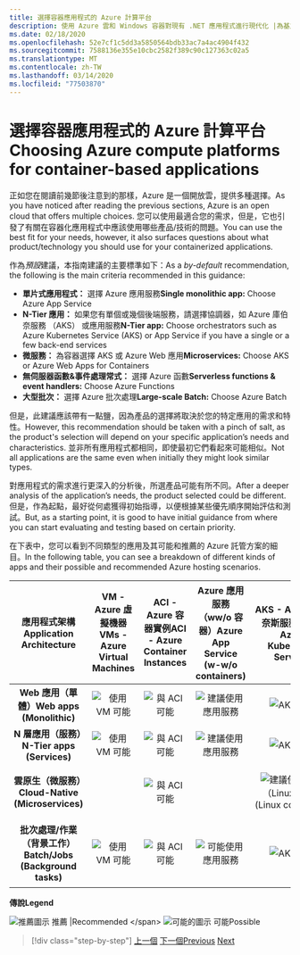 ```yaml
---
title: 選擇容器應用程式的 Azure 計算平台
description: 使用 Azure 雲和 Windows 容器對現有 .NET 應用程式進行現代化 |為基於容器的應用程式選擇 Azure 計算平臺
ms.date: 02/18/2020
ms.openlocfilehash: 52e7cf1c5dd3a5850564bdb33ac7a4ac4904f432
ms.sourcegitcommit: 7588136e355e10cbc2582f389c90c127363c02a5
ms.translationtype: MT
ms.contentlocale: zh-TW
ms.lasthandoff: 03/14/2020
ms.locfileid: "77503870"
---
```

# <a name="choosing-azure-compute-platforms-for-container-based-applications"></a><span data-ttu-id="ac29c-103">選擇容器應用程式的 Azure 計算平台</span><span class="sxs-lookup"><span data-stu-id="ac29c-103">Choosing Azure compute platforms for container-based applications</span></span>

<span data-ttu-id="ac29c-104">正如您在閱讀前幾節後注意到的那樣，Azure 是一個開放雲，提供多種選擇。</span><span class="sxs-lookup"><span data-stu-id="ac29c-104">As you have noticed after reading the previous sections, Azure is an open cloud that offers multiple choices.</span></span> <span data-ttu-id="ac29c-105">您可以使用最適合您的需求，但是，它也引發了有關在容器化應用程式中應該使用哪些產品/技術的問題。</span><span class="sxs-lookup"><span data-stu-id="ac29c-105">You can use the best fit for your needs, however, it also surfaces questions about what product/technology you should use for your containerized applications.</span></span>

<span data-ttu-id="ac29c-106">作為*預設*建議，本指南建議的主要標準如下：</span><span class="sxs-lookup"><span data-stu-id="ac29c-106">As a *by-default* recommendation, the following is the main criteria recommended in this guidance:</span></span>

- <span data-ttu-id="ac29c-107">**單片式應用程式：** 選擇 Azure 應用服務</span><span class="sxs-lookup"><span data-stu-id="ac29c-107">**Single monolithic app:** Choose Azure App Service</span></span>
- <span data-ttu-id="ac29c-108">**N-Tier 應用：** 如果您有單個或幾個後端服務，請選擇協調器，如 Azure 庫伯奈服務 （AKS） 或應用服務</span><span class="sxs-lookup"><span data-stu-id="ac29c-108">**N-Tier app:** Choose orchestrators such as Azure Kubernetes Service (AKS) or App Service if you have a single or a few back-end services</span></span>
- <span data-ttu-id="ac29c-109">**微服務：** 為容器選擇 AKS 或 Azure Web 應用</span><span class="sxs-lookup"><span data-stu-id="ac29c-109">**Microservices:** Choose AKS or Azure Web Apps for Containers</span></span>
- <span data-ttu-id="ac29c-110">**無伺服器函數&事件處理常式：** 選擇 Azure 函數</span><span class="sxs-lookup"><span data-stu-id="ac29c-110">**Serverless functions & event handlers:** Choose Azure Functions</span></span>
- <span data-ttu-id="ac29c-111">**大型批次：** 選擇 Azure 批次處理</span><span class="sxs-lookup"><span data-stu-id="ac29c-111">**Large-scale Batch:** Choose Azure Batch</span></span>

<span data-ttu-id="ac29c-112">但是，此建議應該帶有一點鹽，因為產品的選擇將取決於您的特定應用的需求和特性。</span><span class="sxs-lookup"><span data-stu-id="ac29c-112">However, this recommendation should be taken with a pinch of salt, as the product's selection will depend on your specific application’s needs and characteristics.</span></span> <span data-ttu-id="ac29c-113">並非所有應用程式都相同，即使最初它們看起來可能相似。</span><span class="sxs-lookup"><span data-stu-id="ac29c-113">Not all applications are the same even when initially they might look similar types.</span></span>

<span data-ttu-id="ac29c-114">對應用程式的需求進行更深入的分析後，所選產品可能有所不同。</span><span class="sxs-lookup"><span data-stu-id="ac29c-114">After a deeper analysis of the application’s needs, the product selected could be different.</span></span> <span data-ttu-id="ac29c-115">但是，作為起點，最好從何處獲得初始指導，以便根據某些優先順序開始評估和測試。</span><span class="sxs-lookup"><span data-stu-id="ac29c-115">But, as a starting point, it is good to have initial guidance from where you can start evaluating and testing based on certain priority.</span></span>

<span data-ttu-id="ac29c-116">在下表中，您可以看到不同類型的應用及其可能和推薦的 Azure 託管方案的細目。</span><span class="sxs-lookup"><span data-stu-id="ac29c-116">In the following table, you can see a breakdown of different kinds of apps and their possible and recommended Azure hosting scenarios.</span></span>

| <span data-ttu-id="ac29c-117">應用程式架構</span><span class="sxs-lookup"><span data-stu-id="ac29c-117">Application Architecture</span></span> | <span data-ttu-id="ac29c-118">VM - Azure 虛擬機器</span><span class="sxs-lookup"><span data-stu-id="ac29c-118">VMs - Azure Virtual Machines</span></span> | <span data-ttu-id="ac29c-119">ACI - Azure 容器實例</span><span class="sxs-lookup"><span data-stu-id="ac29c-119">ACI - Azure Container Instances</span></span> | <span data-ttu-id="ac29c-120">Azure 應用服務（ww/o 容器）</span><span class="sxs-lookup"><span data-stu-id="ac29c-120">Azure App Service (w-w/o containers)</span></span> | <span data-ttu-id="ac29c-121">AKS - Azure 庫伯奈斯服務</span><span class="sxs-lookup"><span data-stu-id="ac29c-121">AKS - Azure Kubernetes Services</span></span> | <span data-ttu-id="ac29c-122">Azure Functions</span><span class="sxs-lookup"><span data-stu-id="ac29c-122">Azure Functions</span></span> | <span data-ttu-id="ac29c-123">Azure Batch</span><span class="sxs-lookup"><span data-stu-id="ac29c-123">Azure Batch</span></span> |
|:------------------------:|:--:|:--:|:--:|:--:|:--:|:--:|
| <span data-ttu-id="ac29c-124">**Web 應用（單體）**</span><span class="sxs-lookup"><span data-stu-id="ac29c-124">**Web apps (Monolithic)**</span></span>         | ![使用 VM 可能](media/choosing-azure-compute-options-for-container-based-applications/possible.png) | ![與 ACI 可能](media/choosing-azure-compute-options-for-container-based-applications/possible.png) | ![建議使用應用服務](media/choosing-azure-compute-options-for-container-based-applications/recommended.png) | ![AKS 可能](media/choosing-azure-compute-options-for-container-based-applications/possible.png) | | |
| <span data-ttu-id="ac29c-129">**N 層應用（服務）**</span><span class="sxs-lookup"><span data-stu-id="ac29c-129">**N-Tier apps (Services)**</span></span>        | ![使用 VM 可能](media/choosing-azure-compute-options-for-container-based-applications/possible.png) | ![與 ACI 可能](media/choosing-azure-compute-options-for-container-based-applications/possible.png) | ![建議使用應用服務](media/choosing-azure-compute-options-for-container-based-applications/recommended.png) | ![AKS 可能](media/choosing-azure-compute-options-for-container-based-applications/possible.png) | ![使用 Azure 引信可能](media/choosing-azure-compute-options-for-container-based-applications/possible.png) | |
| <span data-ttu-id="ac29c-135">**雲原生（微服務）**</span><span class="sxs-lookup"><span data-stu-id="ac29c-135">**Cloud-Native (Microservices)**</span></span>  | | ![與 ACI 可能](media/choosing-azure-compute-options-for-container-based-applications/possible.png) | | ![建議使用 AKS](media/choosing-azure-compute-options-for-container-based-applications/recommended.png) <br/> <span data-ttu-id="ac29c-138">（Linux&nbsp;容器）</span><span class="sxs-lookup"><span data-stu-id="ac29c-138">(Linux&nbsp;containers)</span></span>| ![建議使用 Azure 函數](media/choosing-azure-compute-options-for-container-based-applications/recommended.png) <br/> <span data-ttu-id="ac29c-140">（事件&#x2011;驅動）</span><span class="sxs-lookup"><span data-stu-id="ac29c-140">(Event&#x2011;driven)</span></span> | |
| <span data-ttu-id="ac29c-141">**批次處理/作業（背景工作）**</span><span class="sxs-lookup"><span data-stu-id="ac29c-141">**Batch/Jobs (Background tasks)**</span></span> | ![使用 VM 可能](media/choosing-azure-compute-options-for-container-based-applications/possible.png) | ![與 ACI 可能](media/choosing-azure-compute-options-for-container-based-applications/possible.png) | ![可能使用應用服務](media/choosing-azure-compute-options-for-container-based-applications/possible.png) | ![AKS 可能](media/choosing-azure-compute-options-for-container-based-applications/possible.png) | ![建議使用 Azure 函數](media/choosing-azure-compute-options-for-container-based-applications/recommended.png) <br/> <span data-ttu-id="ac29c-147">（後臺&nbsp;任務）</span><span class="sxs-lookup"><span data-stu-id="ac29c-147">(Background&nbsp;tasks)</span></span> | ![隨 Azure 批次處理一起推薦](media/choosing-azure-compute-options-for-container-based-applications/recommended.png) <br/> <span data-ttu-id="ac29c-149">（大&#x2011;規模）</span><span class="sxs-lookup"><span data-stu-id="ac29c-149">(Large&#x2011;scale)</span></span> |

<span data-ttu-id="ac29c-150">**傳說**</span><span class="sxs-lookup"><span data-stu-id="ac29c-150">**Legend**</span></span>

![推薦圖示](media/choosing-azure-compute-options-for-container-based-applications/recommended.png) <span data-ttu-id="ac29c-152">推薦 |</span><span class="sxs-lookup"><span data-stu-id="ac29c-152">Recommended \</span></span>
![可能的圖示](media/choosing-azure-compute-options-for-container-based-applications/possible.png) <span data-ttu-id="ac29c-154">可能</span><span class="sxs-lookup"><span data-stu-id="ac29c-154">Possible</span></span>

> [!div class="step-by-step"]
> <span data-ttu-id="ac29c-155">[上一個](when-to-deploy-windows-containers-to-azure-container-service-kubernetes.md)
> [下一個](build-resilient-services-ready-for-the-cloud-embrace-transient-failures-in-the-cloud.md)</span><span class="sxs-lookup"><span data-stu-id="ac29c-155">[Previous](when-to-deploy-windows-containers-to-azure-container-service-kubernetes.md)
[Next](build-resilient-services-ready-for-the-cloud-embrace-transient-failures-in-the-cloud.md)</span></span>
